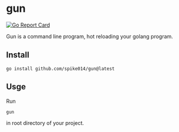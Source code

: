 # gun

[![Go Report Card](https://goreportcard.com/badge/github.com/spike014/gun)](https://goreportcard.com/report/github.com/spike014/gun)
<!-- ![Test Actions](https://github.com/spike014/gun/actions/workflows/test.yml/badge.svg??branch=master) -->


Gun is a command line program, hot reloading your golang program.

## Install

```shell
go install github.com/spike014/gun@latest
```

## Usge

Run

```shell
gun
```

in root directory of your project.
